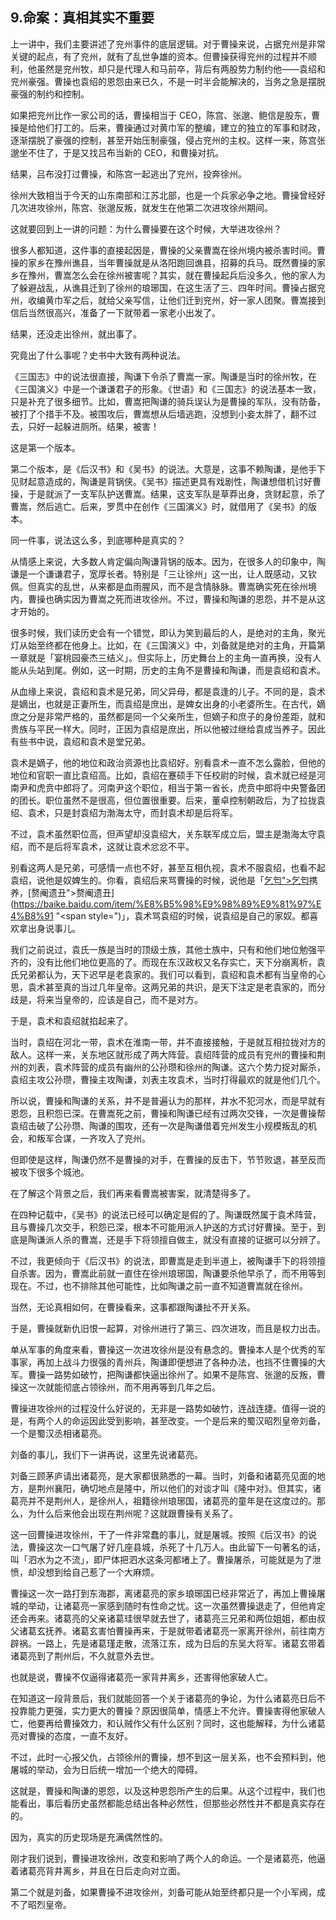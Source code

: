 ## 9.命案：真相其实不重要
上一讲中，我们主要讲述了兖州事件的底层逻辑。对于曹操来说，占据兖州是非常关键的起点，有了兖州，就有了乱世争雄的资本。但曹操获得兖州的过程并不顺利，他虽然是兖州牧，却只是代理人和马前卒，背后有两股势力制约他——袁绍和兖州豪强。曹操也袁绍的恩怨由来已久，不是一时半会能解决的，当务之急是摆脱豪强的制约和控制。


如果把兖州比作一家公司的话，曹操相当于 CEO，陈宫、张邈、鲍信是股东，曹操是给他们打工的。后来，曹操通过对黄巾军的整编，建立的独立的军事和财政，逐渐摆脱了豪强的控制，甚至开始压制豪强，侵占兖州的主权。这样一来，陈宫张邈坐不住了，于是又找吕布当新的 CEO，和曹操对抗。


结果，吕布没打过曹操，和陈宫一起逃出了兖州，投奔徐州。


徐州大致相当于今天的山东南部和江苏北部，也是一个兵家必争之地。曹操曾经好几次进攻徐州，陈宫、张邈反叛，就发生在他第二次进攻徐州期间。


这就要回到上一讲的问题：为什么曹操要在这个时候，大举进攻徐州？


很多人都知道，这件事的直接起因是，曹操的父亲曹嵩在徐州境内被杀害时间。曹操的家乡在豫州谯县，当年曹操就是从洛阳跑回谯县，招募的兵马。既然曹操的家乡在豫州，曹嵩怎么会在徐州被害呢？其实，就在曹操起兵后没多久，他的家人为了躲避战乱，从谯县迁到了徐州的琅琊国，在这生活了三、四年时间。曹操占据兖州，收编黄巾军之后，就给父亲写信，让他们迁到兖州，好一家人团聚。曹嵩接到信后当然很高兴，准备了一下就带着一家老小出发了。


结果，还没走出徐州，就出事了。


究竟出了什么事呢？史书中大致有两种说法。


《三国志》中的说法很直接，陶谦下令杀了曹嵩一家。陶谦是当时的徐州牧，在《三国演义》中是一个谦谦君子的形象。《世语》和《三国志》的说法基本一致，只是补充了很多细节。比如，曹嵩把陶谦的骑兵误认为是曹操的军队，没有防备，被打了个措手不及。被围攻后，曹嵩想从后墙逃跑，没想到小妾太胖了，翻不过去，只好一起躲进厕所。结果，被害！


这是第一个版本。


第二个版本，是《后汉书》和《吴书》的说法。大意是，这事不赖陶谦，是他手下见财起意造成的，陶谦是背锅侠。《吴书》描述更具有戏剧性，陶谦想借机讨好曹操，于是就派了一支军队护送曹嵩。结果，这支军队是草莽出身，贪财起意，杀了曹嵩，然后逃亡。后来，罗贯中在创作《三国演义》时，就借用了《吴书》的版本。


同一件事，说法这么多，到底哪种是真实的？


从情感上来说，大多数人肯定偏向陶谦背锅的版本。因为，在很多人的印象中，陶谦是一个谦谦君子，宽厚长者。特别是「三让徐州」这一出，让人既感动，又钦佩。但真实的乱世，从来都是血雨腥风，而不是含情脉脉。曹嵩确实死在徐州境内，曹操也确实因为曹嵩之死而进攻徐州。不过，曹操和陶谦的恩怨，并不是从这才开始的。


很多时候，我们读历史会有一个错觉，即认为笑到最后的人，是绝对的主角，聚光灯从始至终都在他身上。比如，在《三国演义》中，刘备就是绝对的主角，开篇第一章就是「宴桃园豪杰三结义」。但实际上，历史舞台上的主角一直再换，没有人能从头站到尾。例如，这一时期，历史的主角不是曹操和陶谦，而是袁绍和袁术。


从血缘上来说，袁绍和袁术是兄弟，同父异母，都是袁逢的儿子。不同的是，袁术是嫡出，也就是正妻所生，而袁绍是庶出，是婢女出身的小老婆所生。在古代，嫡庶之分是非常严格的，虽然都是同一个父亲所生，但嫡子和庶子的身份差距，就和贵族与平民一样大。同时，正因为袁绍是庶出，所以他被过继给袁成当养子。因此有些书中说，袁绍和袁术是堂兄弟。


袁术是嫡子，他的地位和政治资源也比袁绍好。别看袁术一直不怎么露脸，但他的地位和官职一直比袁绍高。比如，袁绍在蹇硕手下任校尉的时候，袁术就已经是河南尹和虎贲中郎将了。河南尹这个职位，相当于第一省长，虎贲中郎将中央警备团的团长。职位虽然不是很高，但位置很重要。后来，董卓控制朝政后，为了拉拢袁绍、袁术，只是封袁绍为渤海太守，而封袁术却是后将军。


不过，袁术虽然职位高，但声望却没袁绍大，关东联军成立后，盟主是渤海太守袁绍，而不是后将军袁术，这就让袁术忿忿不平。


别看这两人是兄弟，可感情一点也不好，甚至互相仇视，袁术不服袁绍，也看不起袁绍，说他是奴婢生的。你看，袁绍后来骂曹操的时候，说他是「[乞匄">乞匄](https://baike.baidu.com/item/%E4%B9%9E%E5%8C%84 "<span style=")携养，[赘阉遗丑">赘阉遗丑](https://baike.baidu.com/item/%E8%B5%98%E9%98%89%E9%81%97%E4%B8%91 "<span style=")」，袁术骂袁绍的时候，说袁绍是自己的家奴。都喜欢拿出身说事儿。


我们之前说过，袁氏一族是当时的顶级士族，其他士族中，只有和他们地位勉强平齐的，没有比他们地位更高的了。而现在东汉政权又名存实亡，天下分崩离析，袁氏兄弟都认为，天下迟早是老袁家的。我们可以看到，袁绍和袁术都有当皇帝的心思，袁术甚至真的当过几年皇帝。这两兄弟的共识，是天下注定是老袁家的，而分歧是，将来当皇帝的，应该是自己，而不是对方。


于是，袁术和袁绍就掐起来了。


当时，袁绍在河北一带，袁术在淮南一带，并不直接接触，于是就互相拉拢对方的敌人。这样一来，关东地区就形成了两大阵营。袁绍阵营的成员有兖州的曹操和荆州的刘表，袁术阵营的成员有幽州的公孙瓒和徐州的陶谦。这六个势力捉对厮杀，袁绍主攻公孙瓒，曹操主攻陶谦，刘表主攻袁术，当时打得最欢的就是他们几个。


所以说，曹操和陶谦的关系，并不是普遍认为的那样，井水不犯河水，而是早就有恩怨，且积怨已深。在曹嵩死之前，曹操和陶谦已经有过两次交锋，一次是曹操帮袁绍击破了公孙瓒、陶谦的围攻，还有一次是陶谦借着兖州发生小规模叛乱的机会，和叛军合谋，一齐攻入了兖州。


但即使是这样，陶谦仍然不是曹操的对手，在曹操的反击下，节节败退，甚至反而被攻下很多个城池。


在了解这个背景之后，我们再来看曹嵩被害案，就清楚得多了。


在四种记载中，《吴书》的说法已经可以确定是假的了。陶谦既然属于袁术阵营，且与曹操几次交手，积怨已深，根本不可能用派人护送的方式讨好曹操。至于，到底是陶谦派人杀的曹嵩，还是手下将领擅自做主，就没有直接的证据可以分辨了。


不过，我更倾向于《后汉书》的说法，即曹嵩是走到半道上，被陶谦手下的将领擅自杀害。因为，曹嵩此前就一直住在徐州琅琊国，陶谦要杀他早杀了，而不用等到现在。不过，也不排除其他可能性，比如陶谦之前一直不知道曹嵩就在徐州。


当然，无论真相如何，在曹操看来，这事都跟陶谦扯不开关系。


于是，曹操就新仇旧恨一起算，对徐州进行了第三、四次进攻，而且是权力出击。


单从军事的角度来看，曹操这一次进攻徐州是没有悬念的。曹操本人是个优秀的军事家，再加上战斗力很强的青州兵，陶谦即便想进了各种办法，也挡不住曹操的大军。曹操一路势如破竹，把陶谦都快逼出徐州了。如果不是陈宫、张邈的反叛，曹操这一次就能彻底占领徐州，而不用再等到几年之后。


曹操进攻徐州的过程没什么好说的，无非是一路势如破竹，连战连捷。值得一说的是，有两个人的命运因此受到影响，甚至改变。一个是后来的蜀汉昭烈皇帝刘备，一个是蜀汉丞相诸葛亮。


刘备的事儿，我们下一讲再说，这里先说诸葛亮。


刘备三顾茅庐请出诸葛亮，是大家都很熟悉的一幕。当时，刘备和诸葛亮见面的地方，是荆州襄阳，确切地点是隆中，所以他们的对谈才叫《隆中对》。但其实，诸葛亮并不是荆州人，是徐州人，祖籍徐州琅琊国，诸葛亮的童年是在这度过的。那么，为什么后来他会出现在荆州呢？这就跟曹操有关系了。


这一回曹操进攻徐州，干了一件非常蠢的事儿，就是屠城。按照《后汉书》的说法，曹操这次一口气屠了好几座县城，杀死了十几万人。由此留下一句著名的话，叫「泗水为之不流」，即尸体把泗水这条河都堵上了。曹操屠杀，可能就是为了泄愤，却没想到给自己惹了一个大麻烦。


曹操这一次一路打到东海郡，离诸葛亮的家乡琅琊国已经非常近了，再加上曹操屠城的举动，让诸葛亮一家感到随时有性命之忧。这一次虽然曹操退走了，但他肯定还会再来。诸葛亮的父亲诸葛珪很早就去世了，诸葛亮三兄弟和两位姐姐，都由叔父诸葛玄抚养。诸葛玄害怕曹操再来，于是就带着诸葛亮一家离开徐州，前往南方辟祸。一路上，先是诸葛瑾走散，流落江东，成为日后的东吴大将军。诸葛玄带着诸葛亮到了荆州后，不久就意外去世。


也就是说，曹操不仅逼得诸葛亮一家背井离乡，还害得他家破人亡。


在知道这一段背景后，我们就能回答一个关于诸葛亮的争论，为什么诸葛亮日后不投靠能力更强，实力更大的曹操？原因很简单，情感上不允许。曹操害得他家破人亡，他要再给曹操效力，和认贼作父有什么区别？同时，这也能解释，为什么诸葛亮对曹操的态度，一直不友好。


不过，此时一心报父仇，占领徐州的曹操，想不到这一层关系，也不会预料到，他屠城的举动，会为日后统一增加一个绝大的障碍。


这就是，曹操和陶谦的恩怨，以及这种恩怨所产生的后果。从这个过程中，我们也能看出，事后看历史虽然都能总结出各种必然性，但那些必然性并不都是真实存在的。


因为，真实的历史现场是充满偶然性的。


刚才我们说到，曹操进攻徐州，改变和影响了两个人的命运。一个是诸葛亮，他逼着诸葛亮背井离乡，并且在日后走向对立面。


第二个就是刘备，如果曹操不进攻徐州，刘备可能从始至终都只是一个小军阀，成不了昭烈皇帝。

